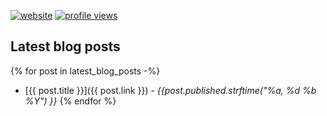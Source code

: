 [![website](https://img.shields.io/badge/p--v.pages.dev-grey?logo=rss)](https://p-v.pages.dev)
[![profile views](https://komarev.com/ghpvc/?username=priyavrat-misra)](https://www.youtube.com/watch?v=dQw4w9WgXcQ)
## Latest blog posts

{% for post in latest_blog_posts -%}
- [{{ post.title }}]({{ post.link }}) - *{{post.published.strftime("%a, %d %b %Y") }}*
{% endfor %}
